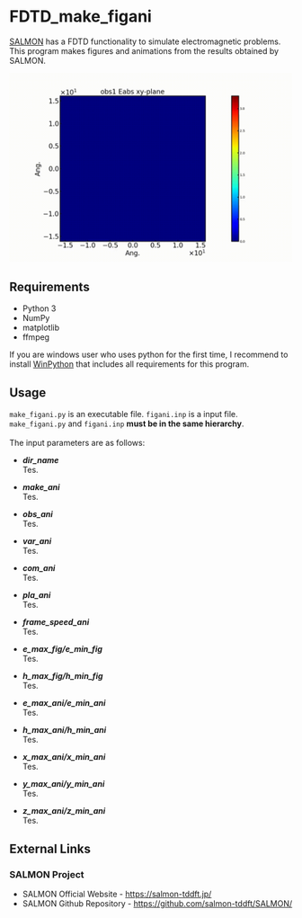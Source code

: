 # FDTD_make_figani

[SALMON](https://salmon-tddft.jp/) has a FDTD functionality to simulate electromagnetic problems. This program makes figures and animations from the results obtained by SALMON.

![figure](misc/sample.gif)

## Requirements

 - Python 3
 - NumPy
 - matplotlib
 - ffmpeg

If you are windows user who uses python for the first time, I recommend to install [WinPython](https://sourceforge.net/projects/winpython/) that includes all requirements for this program.

## Usage

`make_figani.py` is an executable file. `figani.inp` is a input file. `make_figani.py` and `figani.inp` **must be in the same hierarchy**.<br><br>
The input parameters are as follows:<br>

- ***dir_name*** <br>
Tes.

- ***make_ani*** <br>
Tes.

- ***obs_ani*** <br>
Tes.

- ***var_ani*** <br>
Tes.

- ***com_ani*** <br>
Tes.

- ***pla_ani*** <br>
Tes.

- ***frame_speed_ani*** <br>
Tes.

- ***e_max_fig/e_min_fig*** <br>
Tes.

- ***h_max_fig/h_min_fig*** <br>
Tes.

- ***e_max_ani/e_min_ani*** <br>
Tes.

- ***h_max_ani/h_min_ani*** <br>
Tes.

- ***x_max_ani/x_min_ani*** <br>
Tes.

- ***y_max_ani/y_min_ani*** <br>
Tes.

- ***z_max_ani/z_min_ani*** <br>
Tes.

## External Links

### SALMON Project
  - SALMON Official Website - https://salmon-tddft.jp/
  - SALMON Github Repository - https://github.com/salmon-tddft/SALMON/
